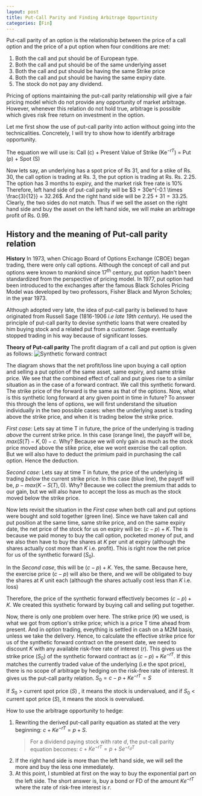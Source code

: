 ```yaml
---
layout: post
title: Put-Call Parity and Finding Arbitrage Oppurtinity
categories: [Fin]
---
```


Put-call parity of an option is the relationship between the price of a call option and the price of a put option when four conditions are met:
1. Both the call and put should be of European type.
2. Both the call and put should be of the same underlying asset
3. Both the call and put should be having the same Strike price
4. Both the call and put should be having the same expiry date.
5. The stock do not pay any dividend.

Pricing of options maintaining the put-call parity relationship will give a fair pricing model which do not provide any opportunity of market arbitrage.
However, whenever this relation do not hold true, arbitrage is possible which gives risk free return on investment in the option.

Let me first show the use of put-call parity into action without going into the technicalities. Concretely, I will try to show how to identify arbitrage opportunity.

The equation we will use is:
Call (c) + Present Value of Strike (Ke$^{-rT}$) = Put (p) + Spot (S)

Now lets say, an underlying has a spot price of Rs 31, and for a stike of Rs. 30, the call option is trading at Rs. 3, the put option is trading at Rs. Rs. 2.25. The option has 3 months to expiry, and the market risk free rate is 10%
Therefore, left hand side of put-call parity will be $3 + 30e^{-0.1 \times \frac{3}{12}} = 32.26$. And the right hand side will be $2.25 + 31 = 33.25$.
Clearly, the two sides do not match. Thus if we sell the asset on the right hand side and buy the asset on the left hand side, we will make an arbitrage profit of Rs. 0.99.

## History and the meaning of Put-call parity relation

**History**
In 1973, when Chicago Board of Options Exchange (CBOE) began trading, there were only call options. Although the concept of call and put options were known to mankind since 17<sup>th</sup> century, put option hadn't been standardized from the perspective of pricing model.
In 1977, put option had been introduced to the exchanges after the famous Black Scholes Pricing Model was developed by two professors, Fisher Black and Myron Scholes; in the year 1973.

Although adopted very late, the idea of put-call parity is believed to have originated from Russell Sage (1816-1906 *i.e late 19th century*). He used the principle of put-call parity to devise synthetic loans that were created by him buying stock and a related put from a customer. Sage eventually stopped trading in his way because of significant losses.

**Theory of Put-call parity**
The profit diagram of a call and put option is given as follows:
![Synthetic forward contract]({{site.baseurl}}/assets/img/2024-06-30-put_call_parity_fig1.png)

The diagram shows that the net profit/loss line upon buying a call option and selling a put option of the same asset, same expiry, and same strike price. We see that the combined effect of call and put gives rise to a similar situation as in the case of a forward contract. We call this synthetic forward. The strike price of the forward is the same as that of the options. Now, what is this synthetic long forward at any given point in time in future? 
To answer this through the lens of options, we will first understand the situation individually in the two possible cases: when the underlying asset is trading above the strike price, and when it is trading below the strike price.

*First case:* Lets say at time T in future, the price of the underlying is trading *above* the current strike price. 
In this case (orange line), the payoff will be, $max(S(T) - K, 0) - c$. Why? Because we will only gain as much as the stock price moved above the stike price, else we wont exercise the call option. But we will also have to deduct the primium paid in purchasing the call option. Hence the deduction.

*Second case:* Lets say at time T in future, the price of the underlying is trading *below* the current strike price. 
In this case (blue line), the payoff will be, $p - max(K - S(T), 0)$. Why? Because we collect the premium that adds to our gain, but we will also have to accept the loss as much as the stock moved below the strike price.

Now lets revisit the situation in the *First case* when both call and put options were bought and sold together (green line). Since we have taken call and put position at the same time, same strike price, and on the same expiry date, the net price of the stock for us on expiry will be:
$(c - p) + K$. 
The is because we paid money to buy the call option, pocketed money of put, and we also then have to buy the shares at $K$ per unit at expiry (although the shares actually cost more than $K$ i.e. profit). This is right now the net price for us of the synthetic forward ($S_0$).

In the *Second case*, this will be $(c - p) + K$. Yes, the same. Because here, the exercise price $(c - p)$ will also be there, and we will be obligated to buy the shares at $K$ unit each (although the shares actually cost less than $K$ i.e. loss)

Therefore, the price of the synthetic forward effectively becomes $(c - p) + K$. We created this systhetic forward by buying call and selling put together.

Now, there is only one problem over here. The strike price ($K$) we used, is what we got from option's strike price; which is a price T time ahead from present. 
And in option trading, eveything is settled in cash on a M2M basis, unless we take the delivery.
Hence, to calculate the effective strike price for us of the synthetic forward contract on the present date, we need to discount $K$ with any available risk-free rate of interest (r).
This gives us the strike price ($S_0$) of the synthetic forward contract as $(c - p) + Ke^{-rT}$. If this matches the currently traded value of the underlying (i.e the spot price), there is no scope of arbitrage by hedging on the risk-free rate of interest. It gives us the put-call parity relation.
$S_0 = c - p + Ke^{-rT} = S$

If $S_0$ \> current spot price ($S$) , it means the stock is undervalued, and if $S_0$ \< current spot price ($S$), it means the stock is overvalued.

How to use the arbitrage opportunity to hedge:
1. Rewriting the derived put-call parity equation as stated at the very beginning: $c + Ke^{-rT} = p + S$.
    >For a dividend paying stock with rate $d$, the put-call parity equation becomes:
    >$c + Ke^{-rT} = p + Se^{-r_{d}T}$
2. If the right hand side is more than the left hand side, we will sell the more and buy the less one immediately.
3. At this point, I stumbled at first on the way to buy the exponential part on the left side. The short answer is, buy a bond or FD of the amount $Ke^{-rT}$ where the rate of risk-free interest is $r$. 

